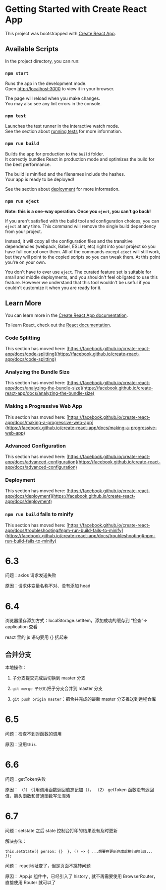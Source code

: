 # Getting Started with Create React App

This project was bootstrapped with [Create React App](https://github.com/facebook/create-react-app).

## Available Scripts

In the project directory, you can run:

### `npm start`

Runs the app in the development mode.\
Open [http://localhost:3000](http://localhost:3000) to view it in your browser.

The page will reload when you make changes.\
You may also see any lint errors in the console.

### `npm test`

Launches the test runner in the interactive watch mode.\
See the section about [running tests](https://facebook.github.io/create-react-app/docs/running-tests) for more information.

### `npm run build`

Builds the app for production to the `build` folder.\
It correctly bundles React in production mode and optimizes the build for the best performance.

The build is minified and the filenames include the hashes.\
Your app is ready to be deployed!

See the section about [deployment](https://facebook.github.io/create-react-app/docs/deployment) for more information.

### `npm run eject`

**Note: this is a one-way operation. Once you `eject`, you can't go back!**

If you aren't satisfied with the build tool and configuration choices, you can `eject` at any time. This command will remove the single build dependency from your project.

Instead, it will copy all the configuration files and the transitive dependencies (webpack, Babel, ESLint, etc) right into your project so you have full control over them. All of the commands except `eject` will still work, but they will point to the copied scripts so you can tweak them. At this point you're on your own.

You don't have to ever use `eject`. The curated feature set is suitable for small and middle deployments, and you shouldn't feel obligated to use this feature. However we understand that this tool wouldn't be useful if you couldn't customize it when you are ready for it.

## Learn More

You can learn more in the [Create React App documentation](https://facebook.github.io/create-react-app/docs/getting-started).

To learn React, check out the [React documentation](https://reactjs.org/).

### Code Splitting

This section has moved here: [https://facebook.github.io/create-react-app/docs/code-splitting](https://facebook.github.io/create-react-app/docs/code-splitting)

### Analyzing the Bundle Size

This section has moved here: [https://facebook.github.io/create-react-app/docs/analyzing-the-bundle-size](https://facebook.github.io/create-react-app/docs/analyzing-the-bundle-size)

### Making a Progressive Web App

This section has moved here: [https://facebook.github.io/create-react-app/docs/making-a-progressive-web-app](https://facebook.github.io/create-react-app/docs/making-a-progressive-web-app)

### Advanced Configuration

This section has moved here: [https://facebook.github.io/create-react-app/docs/advanced-configuration](https://facebook.github.io/create-react-app/docs/advanced-configuration)

### Deployment

This section has moved here: [https://facebook.github.io/create-react-app/docs/deployment](https://facebook.github.io/create-react-app/docs/deployment)

### `npm run build` fails to minify

This section has moved here: [https://facebook.github.io/create-react-app/docs/troubleshooting#npm-run-build-fails-to-minify](https://facebook.github.io/create-react-app/docs/troubleshooting#npm-run-build-fails-to-minify)
# 6.3

问题：axios 请求发送失败

原因：请求体变量名称不对、没有添加 head
# 6.4

浏览器缓存添加方式：localStorage.setItem，添加成功的缓存到 “检查”=> application 查看

react 里的 js 语句要用 {} 括起来

## 合并分支

本地操作：

1. 子分支提交完成后切换到 master 分支

2. `git merge 子分支`:把子分支合并到 master 分支

3. `git push origin master`：把合并完成的最新 master 分支推送到远程仓库

# 6.5

问题：检查不到对函数的调用

原因：没用`this.`

# 6.6
问题：getToken失败

原因：
（1） 引用调用函数返回值忘记加（），
（2） getToken 函数没有返回值，箭头函数和普通函数写法混淆

# 6.7

问题：setstate 之后 state 控制台打印的结果没有及时更新

解决办法：

`this.setState({
  person: {} 
}, () => {
  ...想要在更新完成后执行的代码...
});`

问题： react地址变了，但是页面不跳转问题

原因： App.js 组件中，已经引入了 history , 就不再需要使用 BrowserRouter，直接使用 Router 就可以了